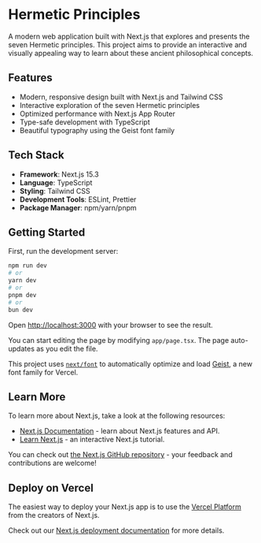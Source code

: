 # Hermetic Principles

A modern web application built with Next.js that explores and presents the seven Hermetic principles. This project aims to provide an interactive and visually appealing way to learn about these ancient philosophical concepts.

## Features

- Modern, responsive design built with Next.js and Tailwind CSS
- Interactive exploration of the seven Hermetic principles
- Optimized performance with Next.js App Router
- Type-safe development with TypeScript
- Beautiful typography using the Geist font family

## Tech Stack

- **Framework**: Next.js 15.3
- **Language**: TypeScript
- **Styling**: Tailwind CSS
- **Development Tools**: ESLint, Prettier
- **Package Manager**: npm/yarn/pnpm

## Getting Started

First, run the development server:

```bash
npm run dev
# or
yarn dev
# or
pnpm dev
# or
bun dev
```

Open [http://localhost:3000](http://localhost:3000) with your browser to see the result.

You can start editing the page by modifying `app/page.tsx`. The page auto-updates as you edit the file.

This project uses [`next/font`](https://nextjs.org/docs/app/building-your-application/optimizing/fonts) to automatically optimize and load [Geist](https://vercel.com/font), a new font family for Vercel.

## Learn More

To learn more about Next.js, take a look at the following resources:

- [Next.js Documentation](https://nextjs.org/docs) - learn about Next.js features and API.
- [Learn Next.js](https://nextjs.org/learn) - an interactive Next.js tutorial.

You can check out [the Next.js GitHub repository](https://github.com/vercel/next.js) - your feedback and contributions are welcome!

## Deploy on Vercel

The easiest way to deploy your Next.js app is to use the [Vercel Platform](https://vercel.com/new?utm_medium=default-template&filter=next.js&utm_source=create-next-app&utm_campaign=create-next-app-readme) from the creators of Next.js.

Check out our [Next.js deployment documentation](https://nextjs.org/docs/app/building-your-application/deploying) for more details.
